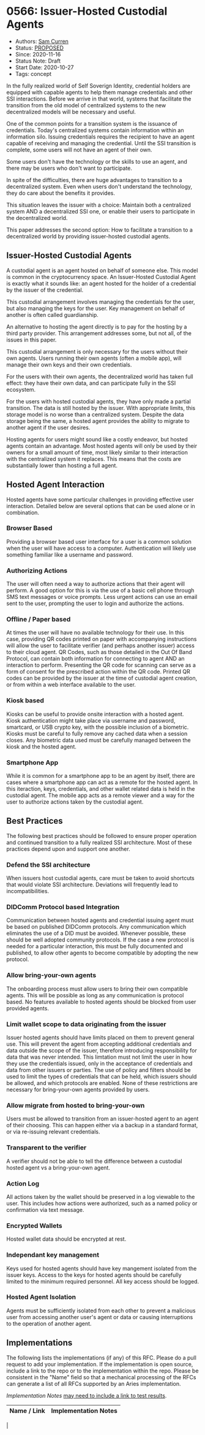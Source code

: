 # 0566: Issuer-Hosted Custodial Agents
- Authors: [Sam Curren](telegramsam@gmail.com)
- Status: [PROPOSED](/README.md#proposed)
- Since: 2020-11-16
- Status Note: Draft
- Start Date: 2020-10-27
- Tags: concept

In the fully realized world of Self Soverign Identity, credential holders are equipped with capable agents to help them manage credentials and other SSI interactions. Before we arrive in that world, systems that facilitate the transition from the old model of centralized systems to the new decentralized models will be necessary and useful.

One of the common points for a transition system is the issuance of credentials. Today's centralized systems contain information within an information silo. Issuing credentials requires the recipient to have an agent capable of receiving and managing the credential. Until the SSI transition is complete, some users will not have an agent of their own.

Some users don't have the technology or the skills to use an agent, and there may be users who don't want to participate.

In spite of the difficulties, there are huge advantages to transition to a decentralized system. Even when users don't understand the technology, they do care about the benefits it provides.

This situation leaves the issuer with a choice: Maintain both a centralized system AND a decentralized SSI one, or enable their users to participate in the decentralized world.

This paper addresses the second option: How to facilitate a transition to a decentralized world by providing issuer-hosted custodial agents.

## Issuer-Hosted Custodial Agents

A custodial agent is an agent hosted on behalf of someone else. This model is common in the cryptocurrency space. An Issuer-Hosted Custodial Agent is exactly what it sounds like: an agent hosted for the holder of a credential by the issuer of the credential.

This custodial arrangement involves managing the credentials for the user, but also managing the keys for the user. Key management on behalf of another is often called guardianship.

An alternative to hosting the agent directly is to pay for the hosting by a third party provider. This arrangement addresses some, but not all, of the issues in this paper.

This custodial arrangement is only necessary for the users without their own agents. Users running their own agents (often a mobile app), will manage their own keys and their own credentials.

For the users with their own agents, the decentralized world has taken full effect: they have their own data, and can participate fully in the SSI ecosystem.

For the users with hosted custodial agents, they have only made a partial transition. The data is still hosted by the issuer. With appropriate limits, this storage model is no worse than a centralized system. Despite the data storage being the same, a hosted agent provides the ability to migrate to another agent if the user desires.

Hosting agents for users might sound like a costly endeavor, but hosted agents contain an advantage. Most hosted agents will only be used by their owners for a small amount of time, most likely similar to their interaction with the centralized system it replaces. This means that the costs are substantially lower than hosting a full agent.

## Hosted Agent Interaction

Hosted agents have some particular challenges in providing effective user interaction. Detailed below are several options that can be used alone or in combination.

### Browser Based
Providing a browser based user interface for a user is a common solution when the user will have access to a computer. Authentication will likely use something familiar like a username and password.

### Authorizing Actions
The user will often need a way to authorize actions that their agent will perform.
A good option for this is via the use of a basic cell phone through SMS text messages or voice prompts.
Less urgent actions can use an email sent to the user, prompting the user to login and authorize the actions.

### Offline / Paper based
At times the user will have no available technology for their use. In this case, providing QR codes printed on paper with accompanying instructions will allow the user to facilitate verifier (and perhaps another issuer) access to their cloud agent.
QR Codes, such as those detailed in the Out Of Band Protocol, can contain both information for connecting to agent AND an interaction to perform.
Presenting the QR code for scanning can serve as a form of consent for the prescribed action within the QR code.
Printed QR codes can be provided by the issuer at the time of custodial agent creation, or from within a web interface available to the user.

### Kiosk based
Kiosks can be useful to provide onsite interaction with a hosted agent. Kiosk authentication might take place via username and password, smartcard, or USB crypto key, with the possible inclusion of a biometric.
Kiosks must be careful to fully remove any cached data when a session closes.
Any biometric data used must be carefully managed between the kiosk and the hosted agent.

### Smartphone App
While it is common for a smartphone app to be an agent by itself, there are cases where a smartphone app can act as a remote for the hosted agent. In this iteraction, keys, credentials, and other wallet related data is held in the custodial agent. The mobile app acts as a remote viewer and a way for the user to authorize actions taken by the custodial agent.

## Best Practices

The following best practices should be followed to ensure proper operation and continued transition to a fully realized SSI architecture.
Most of these practices depend upon and support one another.

### Defend the SSI architecture
When issuers host custodial agents, care must be taken to avoid shortcuts that would violate SSI architecture. Deviations will frequently lead to incompatibilities.

### DIDComm Protocol based Integration
Communication between hosted agents and credential issuing agent must be based on published DIDComm protocols. Any communication which eliminates the use of a DID must be avoided. Whenever possible, these should be well adopted community protocols. If the case a new protocol is needed for a particular interaction, this must be fully documented and published, to allow other agents to become compatible by adopting the new protocol.

### Allow bring-your-own agents
The onboarding process must allow users to bring their own compatible agents. This will be possible as long as any communication is protocol based. No features available to hosted agents should be blocked from user provided agents.

### Limit wallet scope to data originating from the issuer
Issuer hosted agents should have limits placed on them to prevent general use. This will prevent the agent from accepting additional credentials and data outside the scope of the issuer, therefore introducing responsibility for data that was never intended. This limtation must not limit the user in how they use the credentials issued, only in the acceptance of credentials and data from other issuers or parties.
The use of policy and filters should be used to limit the types of credentials that can be held, which issuers should be allowed, and which protocols are enabled.
None of these restrictions are necessary for bring-your-own agents provided by users.

### Allow migrate from hosted to bring-your-own
Users must be allowed to transition from an issuer-hosted agent to an agent of their choosing. This can happen either via a backup in a standard format, or via re-issuing relevant credentials.

### Transparent to the verifier
A verifier should not be able to tell the difference between a custodial hosted agent vs a bring-your-own agent.

### Action Log
All actions taken by the wallet should be preserved in a log viewable to the user. This includes how actions were authorized, such as a named policy or confirmation via text message.

### Encrypted Wallets
Hosted wallet data should be encrypted at rest.

### Independant key management
Keys used for hosted agents should have key mangement isolated from the issuer keys. Access to the keys for hosted agents should be carefully limited to the minimum required personnel. All key access should be logged.

### Hosted Agent Isolation
Agents must be sufficiently isolated from each other to prevent a malicious user from accessing another user's agent or data or causing interruptions to the operation of another agent.

## Implementations

The following lists the implementations (if any) of this RFC. Please do a pull request to add your implementation. If the implementation is open source, include a link to the repo or to the implementation within the repo. Please be consistent in the "Name" field so that a mechanical processing of the RFCs can generate a list of all RFCs supported by an Aries implementation.

*Implementation Notes* [may need to include a link to test results](/README.md#accepted).

Name / Link | Implementation Notes
--- | ---
 |
